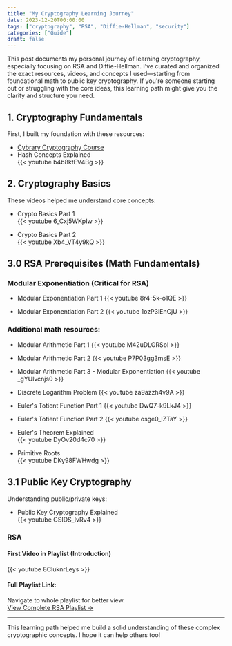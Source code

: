 ```yaml
---
title: "My Cryptography Learning Journey"
date: 2023-12-20T00:00:00
tags: ["cryptography", "RSA", "Diffie-Hellman", "security"]
categories: ["Guide"]
draft: false
---
```

This post documents my personal journey of learning cryptography, especially focusing on RSA and Diffie-Hellman. I’ve curated and organized the exact resources, videos, and concepts I used—starting from foundational math to public key cryptography. If you're someone starting out or struggling with the core ideas, this learning path might give you the clarity and structure you need.

## 1. Cryptography Fundamentals

First, I built my foundation with these resources:
- [Cybrary Cryptography Course](https://pastebin.com/druLLMUz)
- Hash Concepts Explained  
  {{< youtube b4b8ktEV4Bg >}}

## 2. Cryptography Basics

These videos helped me understand core concepts:
- Crypto Basics Part 1  
  {{< youtube 6_Cxj5WKpIw >}}
  
- Crypto Basics Part 2  
  {{< youtube Xb4_VT4y9kQ >}}

## 3.0 RSA Prerequisites (Math Fundamentals)

### Modular Exponentiation (Critical for RSA)
- Modular Exponentiation Part 1
  {{< youtube 8r4-5k-o1QE >}}
  
- Modular Exponentiation Part 2
  {{< youtube 1ozP3lEnCjU >}}

### Additional math resources:
- Modular Arithmetic Part 1
  {{< youtube M42uDLGRSpI >}}
  
- Modular Arithmetic Part 2
  {{< youtube P7P03gg3msE >}}
  
- Modular Arithmetic Part 3 - Modular Exponentiation
  {{< youtube _gYUlvcnjs0 >}}
  
- Discrete Logarithm Problem
  {{< youtube za9azzh4v9A >}}
  
- Euler's Totient Function Part 1
  {{< youtube DwQ7-k9LkJ4 >}}
  
- Euler's Totient Function Part 2
  {{< youtube osge0_lZTaY >}}
  
- Euler's Theorem Explained  
  {{< youtube DyOv20d4c70 >}}

- Primitive Roots  
  {{< youtube DKy98FWHwdg >}}


## 3.1 Public Key Cryptography

Understanding public/private keys:
- Public Key Cryptography Explained  
  {{< youtube GSIDS_lvRv4 >}}

### RSA

#### First Video in Playlist (Introduction)
{{< youtube 8CluknrLeys >}}

#### Full Playlist Link:
Navigate to whole playlist for better view.<br>
[View Complete RSA Playlist →](https://www.youtube.com/playlist?list=PLbg3ZX2pWlgLoapF5VvM_8h5OR-XW9pbr)

---

This learning path helped me build a solid understanding of these complex cryptographic concepts. I hope it can help others too!